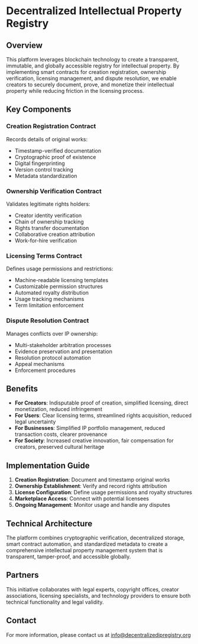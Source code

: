 # Decentralized Intellectual Property Registry

## Overview

This platform leverages blockchain technology to create a transparent, immutable, and globally accessible registry for intellectual property. By implementing smart contracts for creation registration, ownership verification, licensing management, and dispute resolution, we enable creators to securely document, prove, and monetize their intellectual property while reducing friction in the licensing process.

## Key Components

### Creation Registration Contract
Records details of original works:
- Timestamp-verified documentation
- Cryptographic proof of existence
- Digital fingerprinting
- Version control tracking
- Metadata standardization

### Ownership Verification Contract
Validates legitimate rights holders:
- Creator identity verification
- Chain of ownership tracking
- Rights transfer documentation
- Collaborative creation attribution
- Work-for-hire verification

### Licensing Terms Contract
Defines usage permissions and restrictions:
- Machine-readable licensing templates
- Customizable permission structures
- Automated royalty distribution
- Usage tracking mechanisms
- Term limitation enforcement

### Dispute Resolution Contract
Manages conflicts over IP ownership:
- Multi-stakeholder arbitration processes
- Evidence preservation and presentation
- Resolution protocol automation
- Appeal mechanisms
- Enforcement procedures

## Benefits

- **For Creators**: Indisputable proof of creation, simplified licensing, direct monetization, reduced infringement
- **For Users**: Clear licensing terms, streamlined rights acquisition, reduced legal uncertainty
- **For Businesses**: Simplified IP portfolio management, reduced transaction costs, clearer provenance
- **For Society**: Increased creative innovation, fair compensation for creators, preserved cultural heritage

## Implementation Guide

1. **Creation Registration**: Document and timestamp original works
2. **Ownership Establishment**: Verify and record rights attribution
3. **License Configuration**: Define usage permissions and royalty structures
4. **Marketplace Access**: Connect with potential licensees
5. **Ongoing Management**: Monitor usage and handle any disputes

## Technical Architecture

The platform combines cryptographic verification, decentralized storage, smart contract automation, and standardized metadata to create a comprehensive intellectual property management system that is transparent, tamper-proof, and accessible globally.

## Partners

This initiative collaborates with legal experts, copyright offices, creator associations, licensing specialists, and technology providers to ensure both technical functionality and legal validity.

## Contact

For more information, please contact us at info@decentralizedipregistry.org
